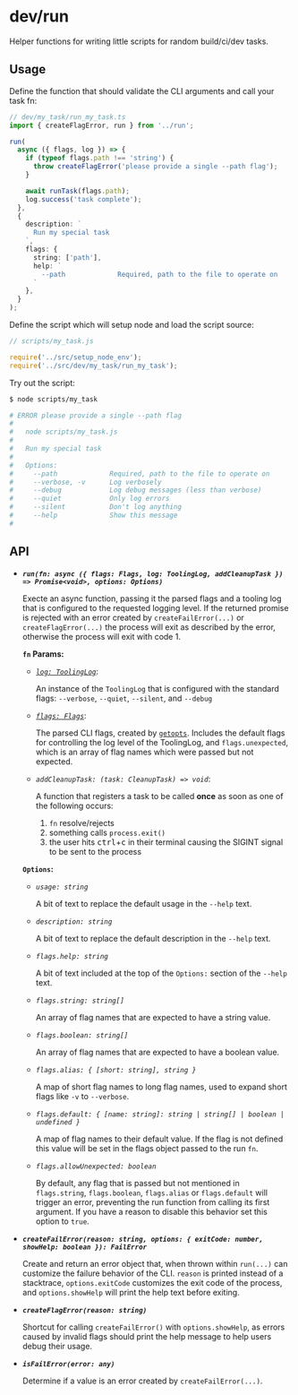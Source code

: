# dev/run

Helper functions for writing little scripts for random build/ci/dev tasks.

## Usage

Define the function that should validate the CLI arguments and call your task fn:

```ts
// dev/my_task/run_my_task.ts
import { createFlagError, run } from '../run';

run(
  async ({ flags, log }) => {
    if (typeof flags.path !== 'string') {
      throw createFlagError('please provide a single --path flag');
    }

    await runTask(flags.path);
    log.success('task complete');
  },
  {
    description: `
      Run my special task
    `,
    flags: {
      string: ['path'],
      help: `
        --path             Required, path to the file to operate on
      `
    },
  }
);
```

Define the script which will setup node and load the script source:

```js
// scripts/my_task.js

require('../src/setup_node_env');
require('../src/dev/my_task/run_my_task');
```

Try out the script:

```sh
$ node scripts/my_task

# ERROR please provide a single --path flag
# 
#   node scripts/my_task.js
# 
#   Run my special task
# 
#   Options:
#     --path             Required, path to the file to operate on
#     --verbose, -v      Log verbosely
#     --debug            Log debug messages (less than verbose)
#     --quiet            Only log errors
#     --silent           Don't log anything
#     --help             Show this message
#
```

## API

- ***`run(fn: async ({ flags: Flags, log: ToolingLog, addCleanupTask }) => Promise<void>, options: Options)`***
  
    Execte an async function, passing it the parsed flags and a tooling log that is configured to the requested logging level. If the returned promise is rejected with an error created by `createFailError(...)` or `createFlagError(...)` the process will exit as described by the error, otherwise the process will exit with code 1.
    
    **`fn` Params:**
    - *[`log: ToolingLog`](../../../packages/kbn-dev-utils/src/tooling_log/tooling_log.js)*:

      An instance of the `ToolingLog` that is configured with the standard flags: `--verbose`, `--quiet`, `--silent`, and `--debug`

    - *[`flags: Flags`](flags.ts)*:

      The parsed CLI flags, created by [`getopts`](https://www.npmjs.com/package/getopts). Includes the default flags for controlling the log level of the ToolingLog, and `flags.unexpected`, which is an array of flag names which were passed but not expected.

    - *`addCleanupTask: (task: CleanupTask) => void`*:

      A function that registers a task to be called __once__ as soon as one of the following occurs:

      1. `fn` resolve/rejects
      2. something calls `process.exit()`
      3. the user hits <kbd>ctrl</kbd>+<kbd>c</kbd> in their terminal causing the SIGINT signal to be sent to the process

    **`Options`:**
    - *`usage: string`*

      A bit of text to replace the default usage in the `--help` text.

    - *`description: string`*

      A bit of text to replace the default description in the `--help` text.

    - *`flags.help: string`*

      A bit of text included at the top of the `Options:` section of the `--help` text.

    - *`flags.string: string[]`*

      An array of flag names that are expected to have a string value.

    - *`flags.boolean: string[]`*

      An array of flag names that are expected to have a boolean value.

    - *`flags.alias: { [short: string], string }`*

      A map of short flag names to long flag names, used to expand short flags like `-v` to `--verbose`.

    - *`flags.default: { [name: string]: string | string[] | boolean | undefined }`*

      A map of flag names to their default value. If the flag is not defined this value will be set in the flags object passed to the run `fn`.

    - *`flags.allowUnexpected: boolean`*

      By default, any flag that is passed but not mentioned in `flags.string`, `flags.boolean`, `flags.alias` or `flags.default` will trigger an error, preventing the run function from calling its first argument. If you have a reason to disable this behavior set this option to `true`.


- ***`createFailError(reason: string, options: { exitCode: number, showHelp: boolean }): FailError`***
    
    Create and return an error object that, when thrown within `run(...)` can customize the failure behavior of the CLI. `reason` is printed instead of a stacktrace, `options.exitCode` customizes the exit code of the process, and `options.showHelp` will print the help text before exiting.

- ***`createFlagError(reason: string)`***

    Shortcut for calling `createFailError()` with `options.showHelp`, as errors caused by invalid flags should print the help message to help users debug their usage.

- ***`isFailError(error: any)`***

    Determine if a value is an error created by `createFailError(...)`.